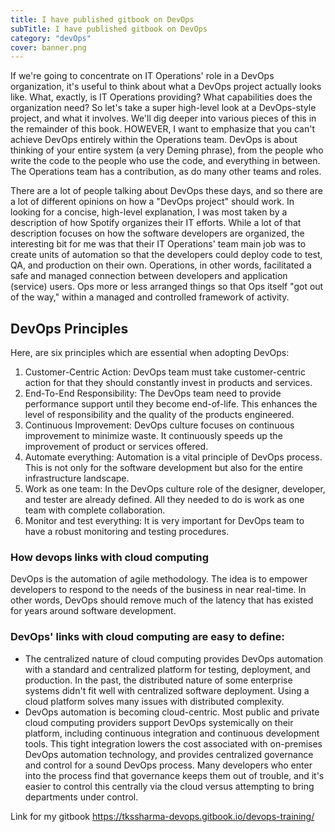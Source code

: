```yaml
---
title: I have published gitbook on DevOps
subTitle: I have published gitbook on DevOps
category: "devOps"
cover: banner.png
---
```



If we're going to concentrate on IT Operations' role in a DevOps organization, it's useful to think about what a DevOps project actually looks like. What, exactly, is IT Operations providing? What capabilities does the organization need? So let's take a super high-level look at a DevOps-style project, and what it involves. We'll dig deeper into various pieces of this in the remainder of this book.
HOWEVER, I want to emphasize that you can't achieve DevOps entirely within the Operations team. DevOps is about thinking of your entire system (a very Deming phrase), from the people who write the code to the people who use the code, and everything in between. The Operations team has a contribution, as do many other teams and roles.

There are a lot of people talking about DevOps these days, and so there are a lot of different opinions on how a "DevOps project" should work. In looking for a concise, high-level explanation, I was most taken by a description of how Spotify organizes their IT efforts. While a lot of that description focuses on how the software developers are organized, the interesting bit for me was that their IT Operations' team main job was to create units of automation so that the developers could deploy code to test, QA, and production on their own. Operations, in other words, facilitated a safe and managed connection between developers and application (service) users. Ops more or less arranged things so that Ops itself "got out of the way," within a managed and controlled framework of activity.

DevOps Principles
---------------

Here, are six principles which are essential when adopting DevOps:
1. Customer-Centric Action: DevOps team must take customer-centric action for that they should constantly invest in products and services.
2. End-To-End Responsibility: The DevOps team need to provide performance support until they become end-of-life. This enhances the level of responsibility and the quality of the products engineered.
3. Continuous Improvement: DevOps culture focuses on continuous improvement to minimize waste. It continuously speeds up the improvement of product or services offered.
4. Automate everything: Automation is a vital principle of DevOps process. This is not only for the software development but also for the entire infrastructure landscape.
5. Work as one team: In the DevOps culture role of the designer, developer, and tester are already defined. All they needed to do is work as one team with complete collaboration.
6. Monitor and test everything: It is very important for DevOps team to have a robust monitoring and testing procedures.


### How devops links with cloud computing 

DevOps is the automation of agile methodology. The idea is to empower developers to respond to the needs of the business in near real-time. In other words, DevOps should remove much of the latency that has existed for years around software development.

### DevOps' links with cloud computing are easy to define:

- The centralized nature of cloud computing provides DevOps automation with a standard and centralized platform for testing, deployment, and production. In the past, the distributed nature of some enterprise systems didn't fit well with centralized software deployment. Using a cloud platform solves many issues with distributed complexity.
- DevOps automation is becoming cloud-centric. Most public and private cloud computing providers support DevOps systemically on their platform, including continuous integration and continuous development tools. This tight integration lowers the cost associated with on-premises DevOps automation technology, and provides centralized governance and control for a sound DevOps process. Many developers who enter into the process find that governance keeps them out of trouble, and it's easier to control this centrally via the cloud versus attempting to bring departments under control.

Link for my gitbook
https://tkssharma-devops.gitbook.io/devops-training/